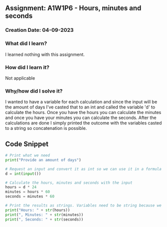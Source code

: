 ## Assignment: A1W1P6 - Hours, minutes and seconds

### Creation Date: 04-09-2023

### What did I learn?
I learned nothing with this assignment.

### How did I learn it?
Not applicable

### Why/how did I solve it?
I wanted to have a variable for each calculation and since the input will be the amount of days I've casted that to an int and called the variable 'd' to calculate the hours.
Once you have the hours you can calculate the minutes and once you have your minutes you can calculate the seconds.
After the calculations are done I simply printed the outcome with the variables casted to a string so concatenation is possible.

## Code Snippet
```python
# Print what we need
print("Provide an amount of days")

# Request an input and convert it as int so we can use it in a formula
d = int(input())

# Calculate the hours, minutes and seconds with the input
hours = d * 24
minutes = hours * 60
seconds = minutes * 60

# Print the results as strings. Variables need to be string because we otherwhise concatenate an integer to a string
print("Hours: " + str(hours))
print(", Minutes: " + str(minutes))
print(", Seconds: " + str(seconds))
```
